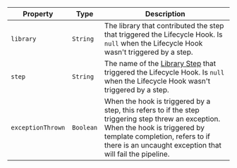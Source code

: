 <!-- markdownlint-disable MD041 -->
| Property          | Type      | Description                                                                                                                                                                                                                      |
| ----------------- | --------- | -------------------------------------------------------------------------------------------------------------------------------------------------------------------------------------------------------------------------------- |
| `library`         | `String`  | The library that contributed the step that triggered the Lifecycle Hook. Is `null` when the Lifecycle Hook wasn't triggered by a step.                                                                                           |
| `step`            | `String`  | The name of the [Library Step](../concepts/library-development/library-steps.md) that triggered the Lifecycle Hook. Is `null` when the Lifecycle Hook wasn't triggered by a step.                                                |
| `exceptionThrown` | `Boolean` | When the hook is triggered by a step, this refers to if the step triggering step threw an exception. When the hook is triggered by template completion, refers to if there is an uncaught exception that will fail the pipeline. |
